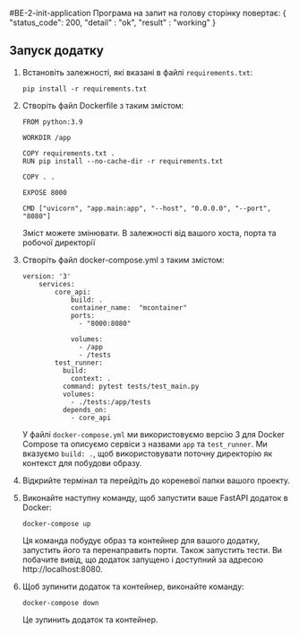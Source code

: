 #BE-2-init-application
Програма на запит на голову сторінку повертає:
{
    "status_code": 200,
    "detail" : "ok",
    "result" : "working"
}

## Запуск додатку

1. Встановіть залежності, які вказані в файлі `requirements.txt`:
    ```shell
    pip install -r requirements.txt
2. Створіть файл Dockerfile з таким змістом:
    ```shell
    FROM python:3.9

    WORKDIR /app

    COPY requirements.txt .
    RUN pip install --no-cache-dir -r requirements.txt

    COPY . .

    EXPOSE 8000

    CMD ["uvicorn", "app.main:app", "--host", "0.0.0.0", "--port", "8080"]
    ```
    Зміст можете змінювати. В залежності від вашого хоста, порта та робочої директорії

2. Створіть файл docker-compose.yml з таким змістом:
    ```shell
    version: '3'
        services:
            core_api:
                build: .
                container_name:  "mcontainer"
                ports:
                  - "8000:8080"

                volumes:
                  - /app
                  - /tests
            test_runner:
              build:
                context: .
              command: pytest tests/test_main.py
              volumes:
                - ./tests:/app/tests
              depends_on:
                - core_api
    ```
    У файлі `docker-compose.yml` ми використовуємо версію 3 для Docker Compose та описуємо сервіси з назвами `app` та `test_runner`. Ми вказуємо `build: .`, щоб використовувати поточну директорію як контекст для побудови образу. 

3. Відкрийте термінал та перейдіть до кореневої папки вашого проекту.
4. Виконайте наступну команду, щоб запустити ваше FastAPI додаток в Docker:
    ```shell
    docker-compose up
    ```
    Ця команда побудує образ та контейнер для вашого додатку, запустить його та перенаправить порти.
    Також запустить тести.
    Ви побачите вивід, що додаток запущено і доступний за адресою http://localhost:8080.
5. Щоб зупинити додаток та контейнер, виконайте команду:
    ```shell
    docker-compose down
    ```
    Це зупинить додаток та контейнер.
